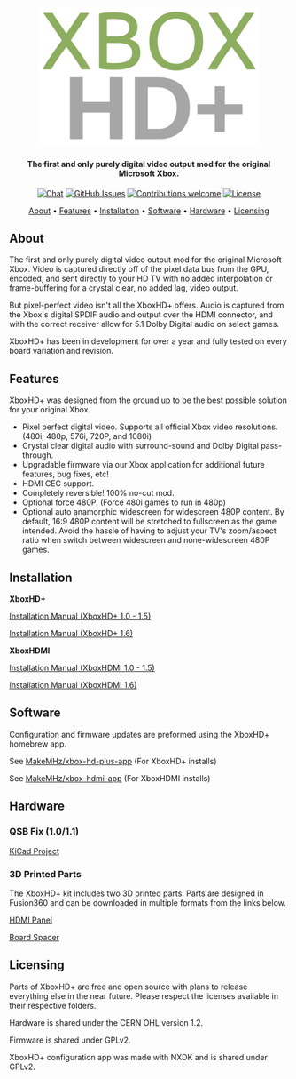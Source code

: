 <h1 align="center">
  <br>
  <a href="https://xboxhdmi.com/"><img src="manual/images/MakeMHz-Logo.png" alt="XboxHD+" width="400"></a>
  <br>
</h1>
<h4 align="center">The first and only purely digital video output mod for the original Microsoft Xbox.</h4>
<p align="center">
 <a href=""><img src="https://img.shields.io/discord/643467096906399804.svg" alt="Chat"></a>
 <a href="https://github.com/MakeMHz/xbox-hd-plus/issues"><img src="https://img.shields.io/github/issues/MakeMHz/xbox-hd-plus.svg" alt="GitHub Issues"></a>
 <a href=""><img src="https://img.shields.io/badge/contributions-welcome-orange.svg" alt="Contributions welcome"></a>
 <a href="https://opensource.org/licenses/MIT"><img src="https://img.shields.io/github/license/MakeMHz/xbox-hd-plus.svg?color=green" alt="License"></a>
</p>
<p align="center">
  <a href="#about">About</a> •
  <a href="#features">Features</a> •
  <a href="#installation">Installation</a> •
  <a href="#software">Software</a> •
  <a href="#hardware">Hardware</a> •
  <a href="#licensing">Licensing</a>
</p>

## About
The first and only purely digital video output mod for the original Microsoft Xbox. Video is captured directly off of the pixel data bus from the GPU, encoded, and sent directly to your HD TV with no added interpolation or frame-buffering for a crystal clear, no added lag, video output.

But pixel-perfect video isn't all the XboxHD+ offers. Audio is captured from the Xbox's digital SPDIF audio and output over the HDMI connector, and with the correct receiver allow for 5.1 Dolby Digital audio on select games.

XboxHD+ has been in development for over a year and fully tested on every board variation and revision.

## Features
XboxHD+ was designed from the ground up to be the best possible solution for your original Xbox.

  *  Pixel perfect digital video. Supports all official Xbox video resolutions. (480i, 480p, 576i, 720P, and 1080i)
  *  Crystal clear digital audio with surround-sound and Dolby Digital pass-through.
  *  Upgradable firmware via our Xbox application for additional future features, bug fixes, etc!
  *  HDMI CEC support.
  *  Completely reversible! 100% no-cut mod.
  *  Optional force 480P. (Force 480i games to run in 480p)
  *  Optional auto anamorphic widescreen for widescreen 480P content. By default, 16:9 480P content will be stretched to fullscreen as the game intended. Avoid the hassle of having to adjust your TV's zoom/aspect ratio when switch between widescreen and none-widescreen 480P games.

## Installation
**XboxHD+**

[Installation Manual (XboxHD+ 1.0 - 1.5)](/manual/Installation%20Manual%20(XboxHD%2B%201.0%20-%201.5).md)

[Installation Manual (XboxHD+ 1.6)](/manual/Installation%20Manual%20(XboxHD%2B%201.6).md)

**XboxHDMI**

[Installation Manual (XboxHDMI 1.0 - 1.5)](/manual/Installation%20Manual%20(XboxHDMI%201.0%20-%201.5).md)

[Installation Manual (XboxHDMI 1.6)](/manual/Installation%20Manual%20(XboxHDMI%201.6).md)

## Software
Configuration and firmware updates are preformed using the XboxHD+ homebrew app.

See [MakeMHz/xbox-hd-plus-app](https://github.com/MakeMHz/xbox-hd-plus-app) (For XboxHD+ installs)

See [MakeMHz/xbox-hdmi-app](https://github.com/MakeMHz/xbox-hdmi-app) (For XboxHDMI installs)

## Hardware
### QSB Fix (1.0/1.1)
[KiCad Project](board/1_0_fix)

### 3D Printed Parts
The XboxHD+ kit includes two 3D printed parts. Parts are designed in Fusion360 and can be downloaded in multiple formats from the links below.

[HDMI Panel](https://raw.githubusercontent.com/MakeMHz/xbox-hd-plus/master/stl/Case%20Filler.stl)

[Board Spacer](https://raw.githubusercontent.com/MakeMHz/xbox-hd-plus/master/stl/Board%20Spacer.stl)

## Licensing
Parts of XboxHD+ are free and open source with plans to release everything else in the near future. Please respect the licenses available in their respective folders.

Hardware is shared under the CERN OHL version 1.2.

Firmware is shared under GPLv2.

XboxHD+ configuration app was made with NXDK and is shared under GPLv2.
